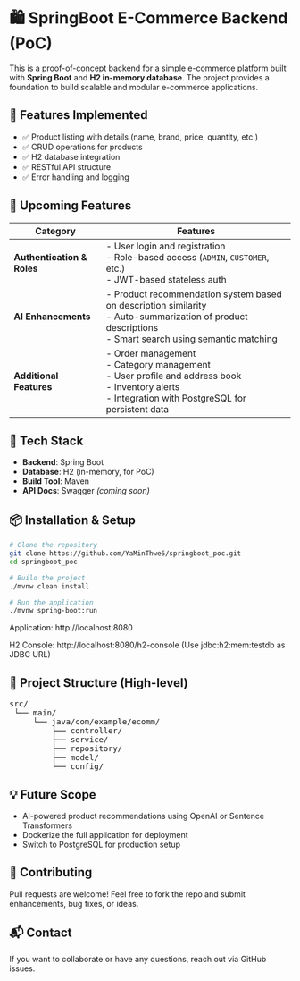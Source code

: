# 🛍️ SpringBoot E-Commerce Backend (PoC)

This is a proof-of-concept backend for a simple e-commerce platform built with **Spring Boot** and **H2 in-memory database**. The project provides a foundation to build scalable and modular e-commerce applications.

## 🚀 Features Implemented

- ✅ Product listing with details (name, brand, price, quantity, etc.)
- ✅ CRUD operations for products
- ✅ H2 database integration
- ✅ RESTful API structure
- ✅ Error handling and logging


## 🔐 Upcoming Features

| Category              | Features                                                                 |
|-----------------------|--------------------------------------------------------------------------|
| **Authentication & Roles** | - User login and registration<br>- Role-based access (`ADMIN`, `CUSTOMER`, etc.)<br>- JWT-based stateless auth |
| **AI Enhancements**        | - Product recommendation system based on description similarity<br>- Auto-summarization of product descriptions<br>- Smart search using semantic matching |
| **Additional Features**    | - Order management<br>- Category management<br>- User profile and address book<br>- Inventory alerts<br>- Integration with PostgreSQL for persistent data |


## 🧰 Tech Stack

- **Backend**: Spring Boot
- **Database**: H2 (in-memory, for PoC)
- **Build Tool**: Maven
- **API Docs**: Swagger *(coming soon)*


## 📦 Installation & Setup

```bash
# Clone the repository
git clone https://github.com/YaMinThwe6/springboot_poc.git
cd springboot_poc

# Build the project
./mvnw clean install

# Run the application
./mvnw spring-boot:run
```

Application: http://localhost:8080

H2 Console: http://localhost:8080/h2-console
(Use jdbc:h2:mem:testdb as JDBC URL)

## 📁 Project Structure (High-level)
<pre>
src/
 └── main/
     └── java/com/example/ecomm/
         ├── controller/
         ├── service/
         ├── repository/
         ├── model/
         └── config/
</pre>

## 💡 Future Scope
- AI-powered product recommendations using OpenAI or Sentence Transformers
- Dockerize the full application for deployment
- Switch to PostgreSQL for production setup

## 🤝 Contributing
Pull requests are welcome! Feel free to fork the repo and submit enhancements, bug fixes, or ideas.

## 📬 Contact
If you want to collaborate or have any questions, reach out via GitHub issues.

